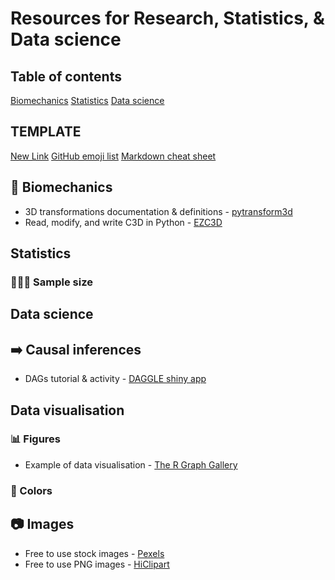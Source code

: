 # Resources for Research, Statistics, & Data science

## Table of contents
[Biomechanics](#Biomechanics)
[Statistics](#Statistics)
[Data science](#Datas-science)

## TEMPLATE
[New Link](https://www.website.com)
[GitHub emoji list](https://gist.github.com/rxaviers/7360908)
[Markdown cheat sheet](https://wordpress.com/support/markdown-quick-reference/)

## 🦴 Biomechanics
* 3D transformations documentation & definitions - [pytransform3d](https://dfki-ric.github.io/pytransform3d/)
* Read, modify, and write C3D in Python - [EZC3D](https://github.com/pyomeca/ezc3d)
  
## Statistics
### 🧑‍🤝‍🧑 Sample size

## Data science

## ➡️ Causal inferences
* DAGs tutorial & activity - [DAGGLE shiny app](https://cbdrh.shinyapps.io/daggle)

## Data visualisation
### 📊 Figures
* Example of data visualisation - [The R Graph Gallery](https://r-graph-gallery.com/index.html)

### 🎨 Colors

## 📷 Images
* Free to use stock images - [Pexels](https://www.website.com](https://www.pexels.com/)https://www.pexels.com/)
* Free to use PNG images - [HiClipart](https://www.hiclipart.com/)

